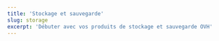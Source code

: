 ```yaml
---
title: 'Stockage et sauvegarde'
slug: storage
excerpt: 'Débuter avec vos produits de stockage et sauvegarde OVH'
---
```



